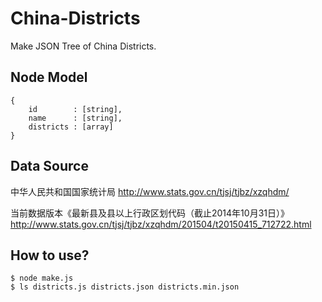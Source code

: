 China-Districts
===============

Make JSON Tree of China Districts.

## Node Model
```
{
    id        : [string],
    name      : [string],
    districts : [array]
}
```


## Data Source
中华人民共和国国家统计局
http://www.stats.gov.cn/tjsj/tjbz/xzqhdm/

当前数据版本《最新县及县以上行政区划代码（截止2014年10月31日）》
http://www.stats.gov.cn/tjsj/tjbz/xzqhdm/201504/t20150415_712722.html


## How to use?
```
$ node make.js
$ ls districts.js districts.json districts.min.json
```
